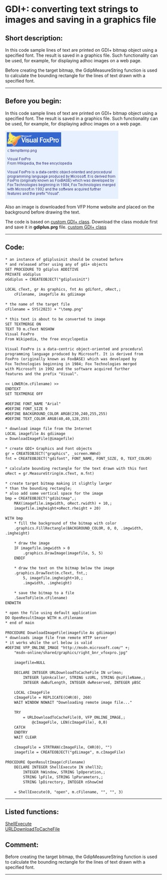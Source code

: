 
# GDI+: converting text strings to images and saving in a graphics file

## Short description:
In this code sample lines of text are printed on GDI+ bitmap object using a specified font. The result is saved in a graphics file. Such functionality can be used, for example, for displaying adhoc images on a web page.

Before creating the target bitmap, the GdipMeasureString function is used to calculate the bounding rectangle for the lines of text drawn with a specified font.  
***  


## Before you begin:
In this code sample lines of text are printed on GDI+ bitmap object using a specified font. The result is saved in a graphics file. Such functionality can be used, for example, for displaying adhoc images on a web page.  

![](../images/text2image.png)  

Also an image is downloaded from VFP Home website and placed on the background before drawing the text.  

The code is based on <a href="?example=450">custom GDI+ class</a>. Download the class module first and save it in **gdiplus.prg** file. [custom GDI+ class](sample_450.md)  
  
***  


## Code:
```foxpro  
* an instance of gdiplusinit should be created before
* and released after using any of gdi+ objects
SET PROCEDURE TO gdiplus ADDITIVE
PRIVATE oGdiplus
oGdiplus = CREATEOBJECT("gdiplusinit")

LOCAL cText, gr As graphics, fnt As gdifont, oRect,;
	cFilename, imagefile As gdiimage

* the name of the target file
cFilename = SYS(2023) + "\temp.png"

* this text is about to be converted to image
SET TEXTMERGE ON
TEXT TO m.cText NOSHOW
Visual FoxPro
From Wikipedia, the free encyclopedia

Visual FoxPro is a data-centric object-oriented and procedural
programming language produced by Microsoft. It is derived from
FoxPro (originally known as FoxBASE) which was developed by
Fox Technologies beginning in 1984; Fox Technologies merged
with Microsoft in 1992 and the software acquired further
features and the prefix "Visual".

<< LOWER(m.cFilename) >>
ENDTEXT
SET TEXTMERGE OFF

#DEFINE FONT_NAME "Arial"
#DEFINE FONT_SIZE 9
#DEFINE BACKGROUND_COLOR ARGB(230,240,255,255)
#DEFINE TEXT_COLOR ARGB(40,40,128,255)

* download image file from the Internet
LOCAL imagefile As gdiimage
= DownloadImageFile(@imagefile)

* create GDI+ Graphics and Font objects
gr = CREATEOBJECT("graphics", _screen.HWnd)
fnt = CREATEOBJECT("gdifont", FONT_NAME, FONT_SIZE, 0, TEXT_COLOR)

* calculate bounding rectangle for the text drawn with this font
oRect = gr.MeasureString(m.cText, m.fnt)

* create target bitmap making it slightly larger
* than the bounding rectangle;
* also add some vertical space for the image
bmp = CREATEOBJECT("gdibitmap",;
	MAX(imagefile.imgwidth, oRect.rwidth) + 10,;
	imagefile.imgheight+oRect.rheight + 20)

WITH bmp
	* fill the background of the bitmap with color
	.graphics.FillRectangle(BACKGROUND_COLOR, 0, 0, .imgwidth, .imgheight)
	
	* draw the image
	IF imagefile.imgwidth > 0
		.graphics.DrawImage(imagefile, 5, 5)
	ENDIF

	* draw the text on the bitmap below the image
	.graphics.DrawText(m.cText, fnt,;
		5, imagefile.imgheight+10,;
		.imgwidth, .imgheight)

	* save the bitmap to a file
	.SaveToFile(m.cFilename)
ENDWITH

* open the file using default application
DO OpenResultImage WITH m.cFilename
* end of main

PROCEDURE DownloadImageFile(imagefile As gdiimage)
* downloads image file from remote HTTP server
* it works while the url below is valid
#DEFINE VFP_ONLINE_IMAGE "http://msdn.microsoft.com/" +;
	"msdn-online/shared/graphics/right_bnr_vfoxpro.jpg"

	imagefile=NULL

	DECLARE INTEGER URLDownloadToCacheFile IN urlmon;
		INTEGER lpUnkcaller, STRING szURL, STRING @szFileName,;
		INTEGER dwBufLength, INTEGER dwReserved, INTEGER pBSC

	LOCAL cImageFile
	cImageFile = REPLICATE(CHR(0), 260)
	WAIT WINDOW NOWAIT "Downloading remote image file..."

	TRY
		= URLDownloadToCacheFile(0, VFP_ONLINE_IMAGE,;
			@cImageFile, LEN(cImageFile), 0,0)
	CATCH
	ENDTRY
	WAIT CLEAR

	cImageFile = STRTRAN(cImageFile, CHR(0), "")
	imagefile = CREATEOBJECT("gdiimage", m.cImageFile)

PROCEDURE OpenResultImage(cFilename)
	DECLARE INTEGER ShellExecute IN shell32;
		INTEGER hWindow, STRING lpOperation,;
		STRING lpFile, STRING lpParameters,;
		STRING lpDirectory, INTEGER nShowCmd

	= ShellExecute(0, "open", m.cFilename, "", "", 3)  
```  
***  


## Listed functions:
[ShellExecute](../libraries/shell32/ShellExecute.md)  
[URLDownloadToCacheFile](../libraries/urlmon/URLDownloadToCacheFile.md)  

## Comment:
Before creating the target bitmap, the GdipMeasureString function is used to calculate the bounding rectangle for the lines of text drawn with a specified font.   
  
***  

